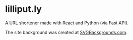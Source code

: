# lilliput.ly

A URL shortener made with React and Python (via Fast API).

The site background was created at [SVGBackgrounds.com](https://svgbackgrounds.com/).
